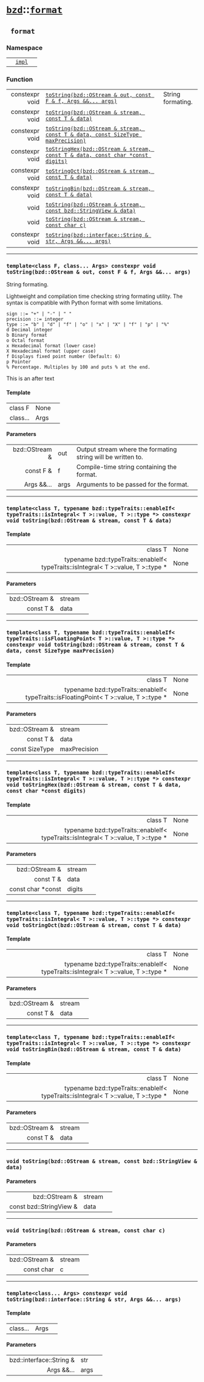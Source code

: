 # [`bzd`](../../index.md)::[`format`](../index.md)

## ` format`

### Namespace
||||
|---:|:---|:---|
||[`impl`](./impl/index.md)||
### Function
||||
|---:|:---|:---|
|constexpr void|[`toString(bzd::OStream & out, const F & f, Args &&... args)`](.)|String formating.|
|constexpr void|[`toString(bzd::OStream & stream, const T & data)`](.)||
|constexpr void|[`toString(bzd::OStream & stream, const T & data, const SizeType maxPrecision)`](.)||
|constexpr void|[`toStringHex(bzd::OStream & stream, const T & data, const char *const digits)`](.)||
|constexpr void|[`toStringOct(bzd::OStream & stream, const T & data)`](.)||
|constexpr void|[`toStringBin(bzd::OStream & stream, const T & data)`](.)||
|void|[`toString(bzd::OStream & stream, const bzd::StringView & data)`](.)||
|void|[`toString(bzd::OStream & stream, const char c)`](.)||
|constexpr void|[`toString(bzd::interface::String & str, Args &&... args)`](.)||
------
### `template<class F, class... Args> constexpr void toString(bzd::OStream & out, const F & f, Args &&... args)`
String formating.

Lightweight and compilation time checking string formating utility. The syntax is compatible with Python format with some limitations.

```format_spec ::= [sign][#][.precision][type]
sign ::= "+" | "-" | " "
precision ::= integer
type ::= "b" | "d" | "f" | "o" | "x" | "X" | "f" | "p" | "%"
d Decimal integer
b Binary format
o Octal format
x Hexadecimal format (lower case)
X Hexadecimal format (upper case)
f Displays fixed point number (Default: 6)
p Pointer
% Percentage. Multiples by 100 and puts % at the end.
```

This is an after text
#### Template
||||
|---:|:---|:---|
|class F|None||
|class...|Args||
#### Parameters
||||
|---:|:---|:---|
|bzd::OStream &|out|Output stream where the formating string will be written to. |
|const F &|f|Compile-time string containing the format. |
|Args &&...|args|Arguments to be passed for the format. |
------
### `template<class T, typename bzd::typeTraits::enableIf< typeTraits::isIntegral< T >::value, T >::type *> constexpr void toString(bzd::OStream & stream, const T & data)`

#### Template
||||
|---:|:---|:---|
|class T|None||
|typename bzd::typeTraits::enableIf< typeTraits::isIntegral< T >::value, T >::type *|None||
#### Parameters
||||
|---:|:---|:---|
|bzd::OStream &|stream||
|const T &|data||
------
### `template<class T, typename bzd::typeTraits::enableIf< typeTraits::isFloatingPoint< T >::value, T >::type *> constexpr void toString(bzd::OStream & stream, const T & data, const SizeType maxPrecision)`

#### Template
||||
|---:|:---|:---|
|class T|None||
|typename bzd::typeTraits::enableIf< typeTraits::isFloatingPoint< T >::value, T >::type *|None||
#### Parameters
||||
|---:|:---|:---|
|bzd::OStream &|stream||
|const T &|data||
|const SizeType|maxPrecision||
------
### `template<class T, typename bzd::typeTraits::enableIf< typeTraits::isIntegral< T >::value, T >::type *> constexpr void toStringHex(bzd::OStream & stream, const T & data, const char *const digits)`

#### Template
||||
|---:|:---|:---|
|class T|None||
|typename bzd::typeTraits::enableIf< typeTraits::isIntegral< T >::value, T >::type *|None||
#### Parameters
||||
|---:|:---|:---|
|bzd::OStream &|stream||
|const T &|data||
|const char *const|digits||
------
### `template<class T, typename bzd::typeTraits::enableIf< typeTraits::isIntegral< T >::value, T >::type *> constexpr void toStringOct(bzd::OStream & stream, const T & data)`

#### Template
||||
|---:|:---|:---|
|class T|None||
|typename bzd::typeTraits::enableIf< typeTraits::isIntegral< T >::value, T >::type *|None||
#### Parameters
||||
|---:|:---|:---|
|bzd::OStream &|stream||
|const T &|data||
------
### `template<class T, typename bzd::typeTraits::enableIf< typeTraits::isIntegral< T >::value, T >::type *> constexpr void toStringBin(bzd::OStream & stream, const T & data)`

#### Template
||||
|---:|:---|:---|
|class T|None||
|typename bzd::typeTraits::enableIf< typeTraits::isIntegral< T >::value, T >::type *|None||
#### Parameters
||||
|---:|:---|:---|
|bzd::OStream &|stream||
|const T &|data||
------
### `void toString(bzd::OStream & stream, const bzd::StringView & data)`

#### Parameters
||||
|---:|:---|:---|
|bzd::OStream &|stream||
|const bzd::StringView &|data||
------
### `void toString(bzd::OStream & stream, const char c)`

#### Parameters
||||
|---:|:---|:---|
|bzd::OStream &|stream||
|const char|c||
------
### `template<class... Args> constexpr void toString(bzd::interface::String & str, Args &&... args)`

#### Template
||||
|---:|:---|:---|
|class...|Args||
#### Parameters
||||
|---:|:---|:---|
|bzd::interface::String &|str||
|Args &&...|args||
